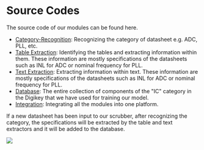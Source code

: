 # Source Codes

The source code of our modules can be found here.

 - [Category-Recognition](https://github.com/idea-fasoc/datasheet-scrubber/tree/master/src/category_recognition): Recognizing the category of datasheet e.g. ADC, PLL, etc.
 - [Table Extraction](https://github.com/idea-fasoc/datasheet-scrubber/tree/master/src/table_extraction): Identifying the tables and extracting information within them. These information are mostly specifications of the datasheets such as INL for ADC or nominal frequency for PLL.
 - [Text Extraction](https://github.com/idea-fasoc/datasheet-scrubber/tree/master/src/text_extraction): Extracting information within text. These information are mostly specifications of the datasheets such as INL for ADC or nominal frequency for PLL.
 - [Database](https://github.com/idea-fasoc/datasheet-scrubber/tree/master/src/database): The entire collection of components of the "IC" category in the Digikey that we have used for training our model.
 - [Integration](https://github.com/idea-fasoc/datasheet-scrubber/tree/master/src/integration): Integrating all the modules into one platform.

 If a new datasheet has been input to our scrubber, after recognizing the category, the specifications will be extracted by the table and text extractors and it will be added to the database.
 
 ![](docs/flow.jpg)
